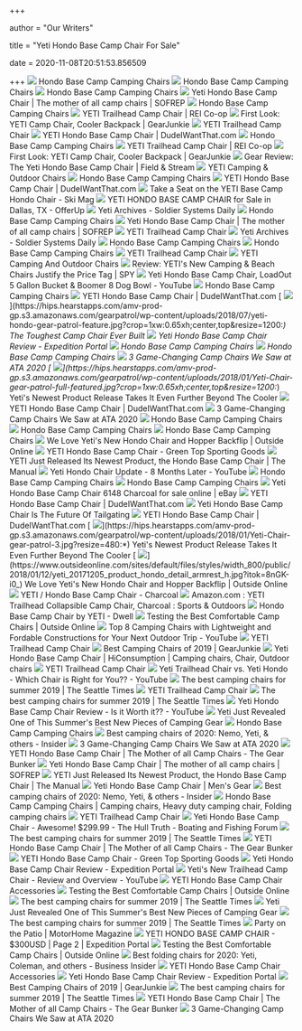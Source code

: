 +++
        
author = "Our Writers"
        
title = "Yeti Hondo Base Camp Chair For Sale"
        
date = 2020-11-08T20:51:53.856509
        
+++
[ ![](https://www.yeti.com/dw/image/v2/BBRN_PRD/on/demandware.static/-/Sites-masterCatalog_Yeti/default/dw6737cbe4/images/pdp-Hondo/new/170999-Hondo-Website-Assets-Studio-PDP-Front_Quarter-Facing_01_With-Cupholder_Colster-Faux-Can-1680x1024.jpg?sw=1152&sfrm=jpg&q=100)](https://www.yeti.com/dw/image/v2/BBRN_PRD/on/demandware.static/-/Sites-masterCatalog_Yeti/default/dw6737cbe4/images/pdp-Hondo/new/170999-Hondo-Website-Assets-Studio-PDP-Front_Quarter-Facing_01_With-Cupholder_Colster-Faux-Can-1680x1024.jpg?sw=1152&sfrm=jpg&q=100) Hondo Base Camp Camping Chairs
[ ![](https://www.yeti.com/on/demandware.static/-/Library-Sites-SiteGenesisSharedLibrary/default/dw338deb6c/images/asset-weekend-warrior/chairs/hondo-base-camp-chair/180492-New-Hondo-Lifestyle-Images-Hondo-Weekend-Warrior-Module-750x800.jpg)](https://www.yeti.com/on/demandware.static/-/Library-Sites-SiteGenesisSharedLibrary/default/dw338deb6c/images/asset-weekend-warrior/chairs/hondo-base-camp-chair/180492-New-Hondo-Lifestyle-Images-Hondo-Weekend-Warrior-Module-750x800.jpg) Hondo Base Camp Camping Chairs
[ ![](https://www.yeti.com/dw/image/v2/BBRN_PRD/on/demandware.static/-/Sites-masterCatalog_Yeti/default/dw8e283548/images/pdp-Hondo/new/170999-Hondo-Website-Assets-Studio-PDP-Front_With-Cupholder-1680x1024.jpg?sw=1152&sfrm=jpg&q=100)](https://www.yeti.com/dw/image/v2/BBRN_PRD/on/demandware.static/-/Sites-masterCatalog_Yeti/default/dw8e283548/images/pdp-Hondo/new/170999-Hondo-Website-Assets-Studio-PDP-Front_With-Cupholder-1680x1024.jpg?sw=1152&sfrm=jpg&q=100) Hondo Base Camp Camping Chairs
[ ![](https://i1.wp.com/cms.sofrep.com/wp-content/uploads/2018/09/2030F98E-00F2-4165-9191-44B15E9BE7F7.jpeg?fit=3560%2C3024&ssl=1)](https://i1.wp.com/cms.sofrep.com/wp-content/uploads/2018/09/2030F98E-00F2-4165-9191-44B15E9BE7F7.jpeg?fit=3560%2C3024&ssl=1) Yeti Hondo Base Camp Chair | The mother of all camp chairs | SOFREP
[ ![](https://www.yeti.com/dw/image/v2/BBRN_PRD/on/demandware.static/-/Sites-masterCatalog_Yeti/default/dw407d1e77/images/pdp-Hondo/new/170999-Hondo-Website-Assets-Studio-PDP-Back-Quarter-Facing_01_With-Cupholder-1680x1024.jpg?sw=1152&sfrm=jpg&q=100)](https://www.yeti.com/dw/image/v2/BBRN_PRD/on/demandware.static/-/Sites-masterCatalog_Yeti/default/dw407d1e77/images/pdp-Hondo/new/170999-Hondo-Website-Assets-Studio-PDP-Back-Quarter-Facing_01_With-Cupholder-1680x1024.jpg?sw=1152&sfrm=jpg&q=100) Hondo Base Camp Camping Chairs
[ ![](https://www.rei.com/media/a117111a-158a-4813-9b3e-26d84febc1a1?size=784x588)](https://www.rei.com/media/a117111a-158a-4813-9b3e-26d84febc1a1?size=784x588) YETI Trailhead Camp Chair | REI Co-op
[ ![](https://s3.amazonaws.com/images.gearjunkie.com/uploads/2018/01/camp-chairs-yeti-coolers.jpg)](https://s3.amazonaws.com/images.gearjunkie.com/uploads/2018/01/camp-chairs-yeti-coolers.jpg) First Look: YETI Camp Chair, Cooler Backpack | GearJunkie
[ ![](https://www.yeti.com/on/demandware.static/-/Library-Sites-SiteGenesisSharedLibrary/default/dwdb3d1c91/images/asset-tech-features/chairs/191240-Trailhead-Camp-Chair-Website-Assets-Studio-Gray-Front-920x850.png)](https://www.yeti.com/on/demandware.static/-/Library-Sites-SiteGenesisSharedLibrary/default/dwdb3d1c91/images/asset-tech-features/chairs/191240-Trailhead-Camp-Chair-Website-Assets-Studio-Gray-Front-920x850.png) YETI Trailhead Camp Chair
[ ![](http://static.dudeiwantthat.com/img/outdoors/beach/yeti-hondo-base-camp-chair-30544.jpg)](http://static.dudeiwantthat.com/img/outdoors/beach/yeti-hondo-base-camp-chair-30544.jpg) YETI Hondo Base Camp Chair | DudeIWantThat.com
[ ![](https://www.yeti.com/dw/image/v2/BBRN_PRD/on/demandware.static/-/Sites-masterCatalog_Yeti/default/dwb226451f/images/pdp-Hondo/new/170999-Hondo-Website-Assets-Studio-PDP-Back-wCupHolder-1680x1024.jpg?sw=795)](https://www.yeti.com/dw/image/v2/BBRN_PRD/on/demandware.static/-/Sites-masterCatalog_Yeti/default/dwb226451f/images/pdp-Hondo/new/170999-Hondo-Website-Assets-Studio-PDP-Back-wCupHolder-1680x1024.jpg?sw=795) Hondo Base Camp Camping Chairs
[ ![](https://www.rei.com/media/product/174101)](https://www.rei.com/media/product/174101) YETI Trailhead Camp Chair | REI Co-op
[ ![](https://gearjunkie.com/wp-content/uploads/2018/01/YETI-Hondo-Base-Camp-Chair.jpg)](https://gearjunkie.com/wp-content/uploads/2018/01/YETI-Hondo-Base-Camp-Chair.jpg) First Look: YETI Camp Chair, Cooler Backpack | GearJunkie
[ ![](https://www.fieldandstream.com/resizer/QQ7uRnIYb1TifeuAFLTtRUS35tk=/1200x628/smart/arc-anglerfish-arc2-prod-bonnier.s3.amazonaws.com/public/5M33E2HGFRNEHRRDPQYY6PZHHA.jpg)](https://www.fieldandstream.com/resizer/QQ7uRnIYb1TifeuAFLTtRUS35tk=/1200x628/smart/arc-anglerfish-arc2-prod-bonnier.s3.amazonaws.com/public/5M33E2HGFRNEHRRDPQYY6PZHHA.jpg) Gear Review: The Yeti Hondo Base Camp Chair | Field & Stream
[ ![](https://www.yeti.com/on/demandware.static/-/Library-Sites-SiteGenesisSharedLibrary/default/dwe9bd0d5f/images/category/chairs/200010-Category-Header-Chairs-Mobile-750x400-v3.jpg)](https://www.yeti.com/on/demandware.static/-/Library-Sites-SiteGenesisSharedLibrary/default/dwe9bd0d5f/images/category/chairs/200010-Category-Header-Chairs-Mobile-750x400-v3.jpg) YETI Camping & Outdoor Chairs
[ ![](https://www.yeti.com/on/demandware.static/-/Library-Sites-SiteGenesisSharedLibrary/default/dw9af4b5b8/images/asset-media-section/chairs/180492-New-Hondo-Lifestyle-Images-Hondo-PDP-Media-Module-Mobile-v3-1300x1144.jpg)](https://www.yeti.com/on/demandware.static/-/Library-Sites-SiteGenesisSharedLibrary/default/dw9af4b5b8/images/asset-media-section/chairs/180492-New-Hondo-Lifestyle-Images-Hondo-PDP-Media-Module-Mobile-v3-1300x1144.jpg) Hondo Base Camp Camping Chairs
[ ![](http://static.dudeiwantthat.com//img/outdoors/beach/yeti-hondo-base-camp-chair-30539.jpg)](http://static.dudeiwantthat.com//img/outdoors/beach/yeti-hondo-base-camp-chair-30539.jpg) YETI Hondo Base Camp Chair | DudeIWantThat.com
[ ![](https://www.skimag.com/.image/c_fit%2Ccs_srgb%2Cfl_progressive%2Cq_auto:good%2Cw_620/MTU0Nzg1Mjc1OTkyNzQ1NDE0/yeti_hondo-base-camp-chair_lifestyle-1.jpg)](https://www.skimag.com/.image/c_fit%2Ccs_srgb%2Cfl_progressive%2Cq_auto:good%2Cw_620/MTU0Nzg1Mjc1OTkyNzQ1NDE0/yeti_hondo-base-camp-chair_lifestyle-1.jpg) Take a Seat on the YETI Base Camp Hondo Chair - Ski Mag
[ ![](https://images.offerup.com/uDTBdifVS3AdQjfRZt4FwW2JYSg=/600x800/b2b8/b2b8d75d310f47deb7a0653dcd9cdd05.jpg)](https://images.offerup.com/uDTBdifVS3AdQjfRZt4FwW2JYSg=/600x800/b2b8/b2b8d75d310f47deb7a0653dcd9cdd05.jpg) YETI HONDO BASE CAMP CHAIR for Sale in Dallas, TX - OfferUp
[ ![](https://soldiersystems.net/wp-content/uploads/2018/02/img_5779-440x510.jpg)](https://soldiersystems.net/wp-content/uploads/2018/02/img_5779-440x510.jpg) Yeti Archives - Soldier Systems Daily
[ ![](https://www.yeti.com/dw/image/v2/BBRN_PRD/on/demandware.static/-/Sites-masterCatalog_Yeti/default/dw2b7e740b/images/pdp-Hondo/new/170999-Hondo-Website-Assets-Studio-PDP-Front_Quarter-Facing_01_With-Cupholder_Close-Up-1680x1024.jpg?sw=795)](https://www.yeti.com/dw/image/v2/BBRN_PRD/on/demandware.static/-/Sites-masterCatalog_Yeti/default/dw2b7e740b/images/pdp-Hondo/new/170999-Hondo-Website-Assets-Studio-PDP-Front_Quarter-Facing_01_With-Cupholder_Close-Up-1680x1024.jpg?sw=795) Hondo Base Camp Camping Chairs
[ ![](https://i0.wp.com/cms.sofrep.com/wp-content/uploads/2018/09/8839F2D2-1859-40EB-853B-768D3ABE575C.jpeg?ssl=1)](https://i0.wp.com/cms.sofrep.com/wp-content/uploads/2018/09/8839F2D2-1859-40EB-853B-768D3ABE575C.jpeg?ssl=1) Yeti Hondo Base Camp Chair | The mother of all camp chairs | SOFREP
[ ![](https://www.yeti.com/dw/image/v2/BBRN_PRD/on/demandware.static/-/Sites-masterCatalog_Yeti/default/dw507143c6/images/pdp-Trailhead/Camp-Chair/Navy/191240-Trailhead-Camp-Chair-Website-Assets-Studio-Blue-Front-1680x1024.jpg?sw=795)](https://www.yeti.com/dw/image/v2/BBRN_PRD/on/demandware.static/-/Sites-masterCatalog_Yeti/default/dw507143c6/images/pdp-Trailhead/Camp-Chair/Navy/191240-Trailhead-Camp-Chair-Website-Assets-Studio-Blue-Front-1680x1024.jpg?sw=795) YETI Trailhead Camp Chair
[ ![](https://soldiersystems.net/wp-content/uploads/2018/02/img_5778-440x630.jpg)](https://soldiersystems.net/wp-content/uploads/2018/02/img_5778-440x630.jpg) Yeti Archives - Soldier Systems Daily
[ ![](https://www.yeti.com/on/demandware.static/-/Library-Sites-SiteGenesisSharedLibrary/default/dw1c0c11ce/images/asset-media-section/chairs/180492-New-Hondo-Lifestyle-Images-Hondo-PDP-Media-Module-Mobile-v1-1300x1144.jpg)](https://www.yeti.com/on/demandware.static/-/Library-Sites-SiteGenesisSharedLibrary/default/dw1c0c11ce/images/asset-media-section/chairs/180492-New-Hondo-Lifestyle-Images-Hondo-PDP-Media-Module-Mobile-v1-1300x1144.jpg) Hondo Base Camp Camping Chairs
[ ![](https://www.yeti.com/dw/image/v2/BBRN_PRD/on/demandware.static/-/Sites-masterCatalog_Yeti/default/dwca6c85bc/images/pdp-Hondo/new/170999-Hondo-Website-Assets-Studio-PDP-Upright-Folded_No-Cupholder-1680x1024.jpg?sw=1152&sfrm=jpg&q=100)](https://www.yeti.com/dw/image/v2/BBRN_PRD/on/demandware.static/-/Sites-masterCatalog_Yeti/default/dwca6c85bc/images/pdp-Hondo/new/170999-Hondo-Website-Assets-Studio-PDP-Upright-Folded_No-Cupholder-1680x1024.jpg?sw=1152&sfrm=jpg&q=100) Hondo Base Camp Camping Chairs
[ ![](https://i.ytimg.com/vi/JQVv_XNJPgw/hqdefault.jpg)](https://i.ytimg.com/vi/JQVv_XNJPgw/hqdefault.jpg) YETI Trailhead Camp Chair
[ ![](https://www.yeti.com/on/demandware.static/-/Library-Sites-SiteGenesisSharedLibrary/default/dw6cfc2e15/images/seo/hondo-camp-chair/190465-Hondo-BC-Chair-Web-Assets-Media-Module-Desktop-750x400.jpg)](https://www.yeti.com/on/demandware.static/-/Library-Sites-SiteGenesisSharedLibrary/default/dw6cfc2e15/images/seo/hondo-camp-chair/190465-Hondo-BC-Chair-Web-Assets-Media-Module-Desktop-750x400.jpg) YETI Camping And Outdoor Chairs
[ ![](https://spy.com/wp-content/uploads/2020/09/yeeti-camping-chair.jpg)](https://spy.com/wp-content/uploads/2020/09/yeeti-camping-chair.jpg) Review: YETI's New Camping & Beach Chairs Justify the Price Tag | SPY
[ ![](https://i.ytimg.com/vi/QP9OSl6Fqo0/mqdefault.jpg)](https://i.ytimg.com/vi/QP9OSl6Fqo0/mqdefault.jpg) Yeti Hondo Base Camp Chair, LoadOut 5 Gallon Bucket & Boomer 8 Dog Bowl -  YouTube
[ ![](https://www.yeti.com/on/demandware.static/-/Library-Sites-SiteGenesisSharedLibrary/default/dwe3638b21/images/asset-media-section/chairs/180492-New-Hondo-Lifestyle-Images-Hondo-PDP-Media-Module-Mobile-v2-1300x1144.jpg)](https://www.yeti.com/on/demandware.static/-/Library-Sites-SiteGenesisSharedLibrary/default/dwe3638b21/images/asset-media-section/chairs/180492-New-Hondo-Lifestyle-Images-Hondo-PDP-Media-Module-Mobile-v2-1300x1144.jpg) Hondo Base Camp Camping Chairs
[ ![](http://static.dudeiwantthat.com//img/outdoors/beach/yeti-hondo-base-camp-chair-30537.jpg)](http://static.dudeiwantthat.com//img/outdoors/beach/yeti-hondo-base-camp-chair-30537.jpg) YETI Hondo Base Camp Chair | DudeIWantThat.com
[ ![](https://hips.hearstapps.com/amv-prod-gp.s3.amazonaws.com/gearpatrol/wp-content/uploads/2018/07/yeti-hondo-gear-patrol-feature.jpg?crop=1xw:0.65xh;center,top&resize=1200:*)](https://hips.hearstapps.com/amv-prod-gp.s3.amazonaws.com/gearpatrol/wp-content/uploads/2018/07/yeti-hondo-gear-patrol-feature.jpg?crop=1xw:0.65xh;center,top&resize=1200:*) The Toughest Camp Chair Ever Built
[ ![](https://expeditionportal.com/media/2019/04/DSC04723-1500x1000.jpg)](https://expeditionportal.com/media/2019/04/DSC04723-1500x1000.jpg) Yeti Hondo Base Camp Chair Review - Expedition Portal
[ ![](https://www.yeti.com/dw/image/v2/BBRN_PRD/on/demandware.static/-/Sites-masterCatalog_Yeti/default/dw363eca54/images/pdp-Hondo/new/170999-Hondo-Website-Assets-Studio-PDP-Back_On-Chair-1680x1024.jpg?sw=795)](https://www.yeti.com/dw/image/v2/BBRN_PRD/on/demandware.static/-/Sites-masterCatalog_Yeti/default/dw363eca54/images/pdp-Hondo/new/170999-Hondo-Website-Assets-Studio-PDP-Back_On-Chair-1680x1024.jpg?sw=795) Hondo Base Camp Camping Chairs
[ ![](https://www.yeti.com/dw/image/v2/BBRN_PRD/on/demandware.static/-/Sites-masterCatalog_Yeti/default/dwbe445daa/images/pdp-Hondo/170999-Hondo-Website-Assets-Studio-PDP-Detail_YETI-Link-on-Side-of-Chair-1680x1024.jpg?sw=795)](https://www.yeti.com/dw/image/v2/BBRN_PRD/on/demandware.static/-/Sites-masterCatalog_Yeti/default/dwbe445daa/images/pdp-Hondo/170999-Hondo-Website-Assets-Studio-PDP-Detail_YETI-Link-on-Side-of-Chair-1680x1024.jpg?sw=795) Hondo Base Camp Camping Chairs
[ ![](https://cdn0.wideopenspaces.com/wp-content/uploads/2020/01/trailhead1.jpg)](https://cdn0.wideopenspaces.com/wp-content/uploads/2020/01/trailhead1.jpg) 3 Game-Changing Camp Chairs We Saw at ATA 2020
[ ![](https://hips.hearstapps.com/amv-prod-gp.s3.amazonaws.com/gearpatrol/wp-content/uploads/2018/01/Yeti-Chair-gear-patrol-full-featured.jpg?crop=1xw:0.65xh;center,top&resize=1200:*)](https://hips.hearstapps.com/amv-prod-gp.s3.amazonaws.com/gearpatrol/wp-content/uploads/2018/01/Yeti-Chair-gear-patrol-full-featured.jpg?crop=1xw:0.65xh;center,top&resize=1200:*) Yeti's Newest Product Release Takes It Even Further Beyond The Cooler
[ ![](http://static.dudeiwantthat.com//img/outdoors/beach/yeti-hondo-base-camp-chair-30536.jpg)](http://static.dudeiwantthat.com//img/outdoors/beach/yeti-hondo-base-camp-chair-30536.jpg) YETI Hondo Base Camp Chair | DudeIWantThat.com
[ ![](https://cdn0.wideopenspaces.com/wp-content/uploads/2020/01/trailhead2.jpg)](https://cdn0.wideopenspaces.com/wp-content/uploads/2020/01/trailhead2.jpg) 3 Game-Changing Camp Chairs We Saw at ATA 2020
[ ![](https://www.yeti.com/dw/image/v2/BBRN_PRD/on/demandware.static/-/Sites-masterCatalog_Yeti/default/dw6f09c910/images/pdp-Hondo/170999-Hondo-Website-Assets-Studio-PDP-Detail_YETI-Link-on-Side-of-Chair_02-1680x1024.jpg?sw=795)](https://www.yeti.com/dw/image/v2/BBRN_PRD/on/demandware.static/-/Sites-masterCatalog_Yeti/default/dw6f09c910/images/pdp-Hondo/170999-Hondo-Website-Assets-Studio-PDP-Detail_YETI-Link-on-Side-of-Chair_02-1680x1024.jpg?sw=795) Hondo Base Camp Camping Chairs
[ ![](https://www.yeti.com/dw/image/v2/BBRN_PRD/on/demandware.static/-/Sites-masterCatalog_Yeti/default/dw885e139a/images/pdp-Hondo/170999-Hondo-Website-Assets-Studio-PDP-Detail_Frame-Joint_01-1680x1024.jpg?sw=795)](https://www.yeti.com/dw/image/v2/BBRN_PRD/on/demandware.static/-/Sites-masterCatalog_Yeti/default/dw885e139a/images/pdp-Hondo/170999-Hondo-Website-Assets-Studio-PDP-Detail_Frame-Joint_01-1680x1024.jpg?sw=795) Hondo Base Camp Camping Chairs
[ ![](https://www.yeti.com/dw/image/v2/BBRN_PRD/on/demandware.static/-/Sites-masterCatalog_Yeti/default/dw778ec76a/images/pdp-Hondo/new/170999-Hondo-Website-Assets-Studio-PDP-Side-Facing_01_With-Cupholder_Close-Up-1680x1024.jpg?sw=795)](https://www.yeti.com/dw/image/v2/BBRN_PRD/on/demandware.static/-/Sites-masterCatalog_Yeti/default/dw778ec76a/images/pdp-Hondo/new/170999-Hondo-Website-Assets-Studio-PDP-Side-Facing_01_With-Cupholder_Close-Up-1680x1024.jpg?sw=795) Hondo Base Camp Camping Chairs
[ ![](https://www.outsideonline.com/sites/default/files/styles/img_600x600/public/2018/01/12/hillary-backflipdockwalk_s_0.jpg?itok=qqavD24T)](https://www.outsideonline.com/sites/default/files/styles/img_600x600/public/2018/01/12/hillary-backflipdockwalk_s_0.jpg?itok=qqavD24T) We Love Yeti's New Hondo Chair and Hopper Backflip | Outside Online
[ ![](https://cdn11.bigcommerce.com/s-2cqhy8s7s9/images/stencil/1280x1280/products/448916/303108/YETCAMPCHAIRCHARCOAL1__23575.1583345336.jpg?c=2)](https://cdn11.bigcommerce.com/s-2cqhy8s7s9/images/stencil/1280x1280/products/448916/303108/YETCAMPCHAIRCHARCOAL1__23575.1583345336.jpg?c=2) YETI Hondo Base Camp Chair - Green Top Sporting Goods
[ ![](https://icdn7.themanual.com/image/themanual/170999-hondo-website-assets-studio-pdp-side-facing-02-1680x1024-1200x675.jpg)](https://icdn7.themanual.com/image/themanual/170999-hondo-website-assets-studio-pdp-side-facing-02-1680x1024-1200x675.jpg) YETI Just Released Its Newest Product, the Hondo Base Camp Chair | The  Manual
[ ![](https://i.ytimg.com/vi/Cfr7rRHLdvo/maxresdefault.jpg)](https://i.ytimg.com/vi/Cfr7rRHLdvo/maxresdefault.jpg) Yeti Hondo Chair Update - 8 Months Later - YouTube
[ ![](https://www.yeti.com/dw/image/v2/BBRN_PRD/on/demandware.static/-/Sites-masterCatalog_Yeti/default/dw2f863a21/images/pdp-Hondo/new/170999-Hondo-Website-Assets-Studio-PDP-Front_Cupholder_Close-Up-1680x1024.jpg?sw=795)](https://www.yeti.com/dw/image/v2/BBRN_PRD/on/demandware.static/-/Sites-masterCatalog_Yeti/default/dw2f863a21/images/pdp-Hondo/new/170999-Hondo-Website-Assets-Studio-PDP-Front_Cupholder_Close-Up-1680x1024.jpg?sw=795) Hondo Base Camp Camping Chairs
[ ![](https://www.yeti.com/dw/image/v2/BBRN_PRD/on/demandware.static/-/Sites-masterCatalog_Yeti/default/dwb615128a/images/pdp-Hondo/170999-Hondo-Website-Assets-Studio-PDP-Detail_Frame-Joint_02-1680x1024.jpg?sw=795)](https://www.yeti.com/dw/image/v2/BBRN_PRD/on/demandware.static/-/Sites-masterCatalog_Yeti/default/dwb615128a/images/pdp-Hondo/170999-Hondo-Website-Assets-Studio-PDP-Detail_Frame-Joint_02-1680x1024.jpg?sw=795) Hondo Base Camp Camping Chairs
[ ![](https://i.ebayimg.com/images/g/CFkAAOSwnRZe2PTz/s-l225.jpg)](https://i.ebayimg.com/images/g/CFkAAOSwnRZe2PTz/s-l225.jpg) Yeti Hondo Base Camp Chair 6148 Charcoal for sale online | eBay
[ ![](http://static.dudeiwantthat.com//img/outdoors/beach/yeti-hondo-base-camp-chair-30538.jpg)](http://static.dudeiwantthat.com//img/outdoors/beach/yeti-hondo-base-camp-chair-30538.jpg) YETI Hondo Base Camp Chair | DudeIWantThat.com
[ ![](https://thedailywant.com/wp-content/uploads/2018/01/yeti-hondo-base-camp-chair-3.jpg)](https://thedailywant.com/wp-content/uploads/2018/01/yeti-hondo-base-camp-chair-3.jpg) Yeti Hondo Base Camp Chair Is The Future Of Tailgating
[ ![](http://static.dudeiwantthat.com//img/outdoors/beach/yeti-hondo-base-camp-chair-30534.jpg)](http://static.dudeiwantthat.com//img/outdoors/beach/yeti-hondo-base-camp-chair-30534.jpg) YETI Hondo Base Camp Chair | DudeIWantThat.com
[ ![](https://hips.hearstapps.com/amv-prod-gp.s3.amazonaws.com/gearpatrol/wp-content/uploads/2018/01/Yeti-Chair-gear-patrol-3.jpg?resize=480:*)](https://hips.hearstapps.com/amv-prod-gp.s3.amazonaws.com/gearpatrol/wp-content/uploads/2018/01/Yeti-Chair-gear-patrol-3.jpg?resize=480:*) Yeti's Newest Product Release Takes It Even Further Beyond The Cooler
[ ![](https://www.outsideonline.com/sites/default/files/styles/width_800/public/2018/01/12/yeti_20171205_product_hondo_detail_armrest_h.jpg?itok=8nGK-i0_)](https://www.outsideonline.com/sites/default/files/styles/width_800/public/2018/01/12/yeti_20171205_product_hondo_detail_armrest_h.jpg?itok=8nGK-i0_) We Love Yeti's New Hondo Chair and Hopper Backflip | Outside Online
[ ![](https://res.cloudinary.com/powerreviews/image/upload/c_fill,d_portal-no-product-image_ttlfpi.svg,f_auto,g_auto,h_400,q_auto,w_auto,z_0.5/d_portal-no-product-image_ttlfpi.svg/prod/qtbucaakjov0etfuzvcu)](https://res.cloudinary.com/powerreviews/image/upload/c_fill,d_portal-no-product-image_ttlfpi.svg,f_auto,g_auto,h_400,q_auto,w_auto,z_0.5/d_portal-no-product-image_ttlfpi.svg/prod/qtbucaakjov0etfuzvcu) YETI / Hondo Base Camp Chair - Charcoal
[ ![](https://images-na.ssl-images-amazon.com/images/I/71lV11zEOVL._AC_SL1500_.jpg)](https://images-na.ssl-images-amazon.com/images/I/71lV11zEOVL._AC_SL1500_.jpg) Amazon.com : YETI Trailhead Collapsible Camp Chair, Charcoal : Sports &  Outdoors
[ ![](https://images.dwell.com/photos/6063391372700811264/6569281072400187392/large.jpg)](https://images.dwell.com/photos/6063391372700811264/6569281072400187392/large.jpg) Hondo Base Camp Chair by YETI - Dwell
[ ![](https://www.outsideonline.com/sites/default/files/styles/img_600x600/public/2018/03/29/joe-jackson-gear-guy-camp-chair-test-yeti-hondo_s.jpg?itok=UOz8K44F)](https://www.outsideonline.com/sites/default/files/styles/img_600x600/public/2018/03/29/joe-jackson-gear-guy-camp-chair-test-yeti-hondo_s.jpg?itok=UOz8K44F) Testing the Best Comfortable Camp Chairs | Outside Online
[ ![](https://i.ytimg.com/vi/XtL0b2T7KuU/maxresdefault.jpg)](https://i.ytimg.com/vi/XtL0b2T7KuU/maxresdefault.jpg) Top 8 Camping Chairs with Lightweight and Fordable Constructions for Your  Next Outdoor Trip - YouTube
[ ![](https://www.yeti.com/dw/image/v2/BBRN_PRD/on/demandware.static/-/Sites-masterCatalog_Yeti/default/dw0704b40e/images/pdp-Trailhead/Camp-Chair/Charcoal/191240-Trailhead-Camp-Chair-Website-Assets-Studio-In-Bag-Quarter-1680x1024.jpg?sw=795)](https://www.yeti.com/dw/image/v2/BBRN_PRD/on/demandware.static/-/Sites-masterCatalog_Yeti/default/dw0704b40e/images/pdp-Trailhead/Camp-Chair/Charcoal/191240-Trailhead-Camp-Chair-Website-Assets-Studio-In-Bag-Quarter-1680x1024.jpg?sw=795) YETI Trailhead Camp Chair
[ ![](https://s3.amazonaws.com/images.gearjunkie.com/uploads/2019/02/DSC44920-1.jpg)](https://s3.amazonaws.com/images.gearjunkie.com/uploads/2019/02/DSC44920-1.jpg) Best Camping Chairs of 2019 | GearJunkie
[ ![](https://i.pinimg.com/originals/2b/2a/45/2b2a45cef3fad75c416f63f5b42c7ebc.jpg)](https://i.pinimg.com/originals/2b/2a/45/2b2a45cef3fad75c416f63f5b42c7ebc.jpg) Yeti Hondo Base Camp Chair | HiConsumption | Camping chairs, Chair, Outdoor  chairs
[ ![](https://www.yeti.com/dw/image/v2/BBRN_PRD/on/demandware.static/-/Sites-masterCatalog_Yeti/default/dw073a547e/images/pdp-Trailhead/Camp-Chair/Navy/191240-Trailhead-Camp-Chair-Website-Assets-Studio-Blue-Side-1680x1024.jpg?sw=795)](https://www.yeti.com/dw/image/v2/BBRN_PRD/on/demandware.static/-/Sites-masterCatalog_Yeti/default/dw073a547e/images/pdp-Trailhead/Camp-Chair/Navy/191240-Trailhead-Camp-Chair-Website-Assets-Studio-Blue-Side-1680x1024.jpg?sw=795) YETI Trailhead Camp Chair
[ ![](https://i.ytimg.com/vi/kA03wgHIXvo/sddefault.jpg)](https://i.ytimg.com/vi/kA03wgHIXvo/sddefault.jpg) Yeti Trailhead Chair vs. Yeti Hondo - Which Chair is Right for You?? -  YouTube
[ ![](https://static.seattletimes.com/wp-content/uploads/2019/05/chairs1_0521-1020x680.jpg)](https://static.seattletimes.com/wp-content/uploads/2019/05/chairs1_0521-1020x680.jpg) The best camping chairs for summer 2019 | The Seattle Times
[ ![](https://www.yeti.com/dw/image/v2/BBRN_PRD/on/demandware.static/-/Sites-masterCatalog_Yeti/default/dw3d755fcd/images/pdp-Trailhead/Camp-Chair/Navy/191240-Trailhead-Camp-Chair-Website-Assets-Studio-Blue-Back-Quarter-1680x1024.jpg?sw=795)](https://www.yeti.com/dw/image/v2/BBRN_PRD/on/demandware.static/-/Sites-masterCatalog_Yeti/default/dw3d755fcd/images/pdp-Trailhead/Camp-Chair/Navy/191240-Trailhead-Camp-Chair-Website-Assets-Studio-Blue-Back-Quarter-1680x1024.jpg?sw=795) YETI Trailhead Camp Chair
[ ![](https://static.seattletimes.com/wp-content/uploads/2019/05/chairs4_0521-780x520.jpg)](https://static.seattletimes.com/wp-content/uploads/2019/05/chairs4_0521-780x520.jpg) The best camping chairs for summer 2019 | The Seattle Times
[ ![](https://i.ytimg.com/vi/Hilv7bDq6ZE/hqdefault.jpg)](https://i.ytimg.com/vi/Hilv7bDq6ZE/hqdefault.jpg) Yeti Hondo Base Camp Chair Review - Is it Worth it?? - YouTube
[ ![](https://hips.hearstapps.com/amv-prod-gp.s3.amazonaws.com/gearpatrol/wp-content/uploads/2020/03/TRAILHEAD-CAMP-CHAIR-gear-patrol-full-lead.jpg)](https://hips.hearstapps.com/amv-prod-gp.s3.amazonaws.com/gearpatrol/wp-content/uploads/2020/03/TRAILHEAD-CAMP-CHAIR-gear-patrol-full-lead.jpg) Yeti Just Revealed One of This Summer's Best New Pieces of Camping Gear
[ ![](https://www.yeti.com/dw/image/v2/BBRN_PRD/on/demandware.static/-/Sites-masterCatalog_Yeti/default/dwc337f96d/images/Accessories/Hondo_Carry_Tote/171039-Hondo-Accessories-Website-Assets-Studio-Carry-Tote_Unfolded_Front-Gray-1680x1024.jpg?sw=240)](https://www.yeti.com/dw/image/v2/BBRN_PRD/on/demandware.static/-/Sites-masterCatalog_Yeti/default/dwc337f96d/images/Accessories/Hondo_Carry_Tote/171039-Hondo-Accessories-Website-Assets-Studio-Carry-Tote_Unfolded_Front-Gray-1680x1024.jpg?sw=240) Hondo Base Camp Camping Chairs
[ ![](https://i.insider.com/5ea9f9393dac9a1d82351a48?width=1100&format=jpeg&auto=webp)](https://i.insider.com/5ea9f9393dac9a1d82351a48?width=1100&format=jpeg&auto=webp) Best camping chairs of 2020: Nemo, Yeti, & others - Insider
[ ![](https://cdn0.wideopenspaces.com/wp-content/uploads/2020/01/yeti.jpg)](https://cdn0.wideopenspaces.com/wp-content/uploads/2020/01/yeti.jpg) 3 Game-Changing Camp Chairs We Saw at ATA 2020
[ ![](https://i2.wp.com/www.thegearbunker.com/wp-content/uploads/2020/07/F83A2D9C-9514-44CC-BCBA-A3A7C8CCFD22.jpeg?resize=2000%2C1500&ssl=1)](https://i2.wp.com/www.thegearbunker.com/wp-content/uploads/2020/07/F83A2D9C-9514-44CC-BCBA-A3A7C8CCFD22.jpeg?resize=2000%2C1500&ssl=1) YETI Hondo Base Camp Chair | The Mother of all Camp Chairs - The Gear Bunker
[ ![](https://i2.wp.com/cms.sofrep.com/wp-content/uploads/2018/09/fullsizeoutput_4010.jpeg?ssl=1)](https://i2.wp.com/cms.sofrep.com/wp-content/uploads/2018/09/fullsizeoutput_4010.jpeg?ssl=1) Yeti Hondo Base Camp Chair | The mother of all camp chairs | SOFREP
[ ![](https://icdn9.themanual.com/image/themanual/170999-hondo-website-assets-studio-pdp-detail_seat-front-edge-1680x1024-1200x675.jpg)](https://icdn9.themanual.com/image/themanual/170999-hondo-website-assets-studio-pdp-detail_seat-front-edge-1680x1024-1200x675.jpg) YETI Just Released Its Newest Product, the Hondo Base Camp Chair | The  Manual
[ ![](https://mensgear.net/wp-content/uploads/2018/01/Yeti-Hondo-Base-Camp-Chair-4.jpg)](https://mensgear.net/wp-content/uploads/2018/01/Yeti-Hondo-Base-Camp-Chair-4.jpg) Yeti Hondo Base Camp Chair | Men's Gear
[ ![](https://i.insider.com/5e615d72fee23d5a0837c915?width=1136&format=jpeg)](https://i.insider.com/5e615d72fee23d5a0837c915?width=1136&format=jpeg) Best camping chairs of 2020: Nemo, Yeti, & others - Insider
[ ![](https://i.pinimg.com/originals/66/ee/43/66ee437a4d98ab29f11dbce6c30cbe5b.jpg)](https://i.pinimg.com/originals/66/ee/43/66ee437a4d98ab29f11dbce6c30cbe5b.jpg) Hondo Base Camp Camping Chairs | Camping chairs, Heavy duty camping chair, Folding  camping chairs
[ ![](https://www.yeti.com/dw/image/v2/BBRN_PRD/on/demandware.static/-/Sites-masterCatalog_Yeti/default/dw381b4613/images/pdp-Trailhead/Camp-Chair/Navy/191240-Trailhead-Camp-Chair-Website-Assets-Studio-Blue-Back-1680x1024.jpg?sw=795)](https://www.yeti.com/dw/image/v2/BBRN_PRD/on/demandware.static/-/Sites-masterCatalog_Yeti/default/dw381b4613/images/pdp-Trailhead/Camp-Chair/Navy/191240-Trailhead-Camp-Chair-Website-Assets-Studio-Blue-Back-1680x1024.jpg?sw=795) YETI Trailhead Camp Chair
[ ![](https://cimg2.ibsrv.net/gimg/www.thehulltruth.com-vbulletin/801x585/80-chair_38210_1515618911_1280_1280_f8bc6cd446d04a60b32a0840e90c0761fb14b72c.jpg)](https://cimg2.ibsrv.net/gimg/www.thehulltruth.com-vbulletin/801x585/80-chair_38210_1515618911_1280_1280_f8bc6cd446d04a60b32a0840e90c0761fb14b72c.jpg) Yeti Hondo Base Camp Chair - Awesome! $299.99 - The Hull Truth - Boating  and Fishing Forum
[ ![](https://static.seattletimes.com/wp-content/uploads/2019/05/chairs6_0521-780x520.jpg)](https://static.seattletimes.com/wp-content/uploads/2019/05/chairs6_0521-780x520.jpg) The best camping chairs for summer 2019 | The Seattle Times
[ ![](https://i0.wp.com/www.thegearbunker.com/wp-content/uploads/2020/07/fullsizeoutput_401c.jpeg?resize=2000%2C1417&ssl=1)](https://i0.wp.com/www.thegearbunker.com/wp-content/uploads/2020/07/fullsizeoutput_401c.jpeg?resize=2000%2C1417&ssl=1) YETI Hondo Base Camp Chair | The Mother of all Camp Chairs - The Gear Bunker
[ ![](https://cdn11.bigcommerce.com/s-2cqhy8s7s9/images/stencil/1280x1280/products/448916/303109/YETCAMPCHAIRCHARCOAL2__10052.1583345337.jpg?c=2)](https://cdn11.bigcommerce.com/s-2cqhy8s7s9/images/stencil/1280x1280/products/448916/303109/YETCAMPCHAIRCHARCOAL2__10052.1583345337.jpg?c=2) YETI Hondo Base Camp Chair - Green Top Sporting Goods
[ ![](https://expeditionportal.com/media/2019/04/DSC04715.jpg)](https://expeditionportal.com/media/2019/04/DSC04715.jpg) Yeti Hondo Base Camp Chair Review - Expedition Portal
[ ![](https://i.ytimg.com/vi/mW61z7WCTSQ/maxresdefault.jpg)](https://i.ytimg.com/vi/mW61z7WCTSQ/maxresdefault.jpg) Yeti's New Trailhead Camp Chair - Review and Overview - YouTube
[ ![](https://www.yeti.com/dw/image/v2/BBRN_PRD/on/demandware.static/-/Sites-masterCatalog_Yeti/default/dwef26c3a6/images/Accessories/Hondo_Gear_Bag/190468-Category-Pg-Studio--Hondo-Accessories-Website-Assets-Studio-Gear-Bag-F-Facing-Gray-795x450.jpg?sw=720&sfrm=png)](https://www.yeti.com/dw/image/v2/BBRN_PRD/on/demandware.static/-/Sites-masterCatalog_Yeti/default/dwef26c3a6/images/Accessories/Hondo_Gear_Bag/190468-Category-Pg-Studio--Hondo-Accessories-Website-Assets-Studio-Gear-Bag-F-Facing-Gray-795x450.jpg?sw=720&sfrm=png) YETI Hondo Base Camp Chair Accessories
[ ![](https://www.outsideonline.com/sites/default/files/styles/img_600x600/public/2018/03/29/joe-jackson-gear-guy-camp-chair-test-nemo-stargazer_s.jpg?itok=9EC_0OvV)](https://www.outsideonline.com/sites/default/files/styles/img_600x600/public/2018/03/29/joe-jackson-gear-guy-camp-chair-test-nemo-stargazer_s.jpg?itok=9EC_0OvV) Testing the Best Comfortable Camp Chairs | Outside Online
[ ![](https://static.seattletimes.com/wp-content/uploads/2019/05/chairs8_0521-1020x680.jpg)](https://static.seattletimes.com/wp-content/uploads/2019/05/chairs8_0521-1020x680.jpg) The best camping chairs for summer 2019 | The Seattle Times
[ ![](https://hips.hearstapps.com/amv-prod-gp.s3.amazonaws.com/gearpatrol/wp-content/uploads/2020/03/TRAILHEAD-CAMP-CHAIR-gear-patrol-feature.jpg)](https://hips.hearstapps.com/amv-prod-gp.s3.amazonaws.com/gearpatrol/wp-content/uploads/2020/03/TRAILHEAD-CAMP-CHAIR-gear-patrol-feature.jpg) Yeti Just Revealed One of This Summer's Best New Pieces of Camping Gear
[ ![](https://static.seattletimes.com/wp-content/uploads/2019/05/chairs2_0521-780x520.jpg)](https://static.seattletimes.com/wp-content/uploads/2019/05/chairs2_0521-780x520.jpg) The best camping chairs for summer 2019 | The Seattle Times
[ ![](https://www.motorhome.com/wp-content/uploads/2020/07/Hondo.jpg)](https://www.motorhome.com/wp-content/uploads/2020/07/Hondo.jpg) Party on the Patio | MotorHome Magazine
[ ![](https://uploads.tapatalk-cdn.com/20180116/9f2ef1910d3e3124881c9d0e3a07ae01.jpg)](https://uploads.tapatalk-cdn.com/20180116/9f2ef1910d3e3124881c9d0e3a07ae01.jpg) YETI HONDO BASE CAMP CHAIR - $300USD | Page 2 | Expedition Portal
[ ![](https://www.outsideonline.com/sites/default/files/styles/img_600x600/public/2018/03/29/joe-jackson-gear-guy-camp-chair-test-kelty_mesh_lowdown_s.jpg?itok=4awpMilE)](https://www.outsideonline.com/sites/default/files/styles/img_600x600/public/2018/03/29/joe-jackson-gear-guy-camp-chair-test-kelty_mesh_lowdown_s.jpg?itok=4awpMilE) Testing the Best Comfortable Camp Chairs | Outside Online
[ ![](https://i.insider.com/5b1978481ae66245008b4d73?width=1100&format=jpeg&auto=webp)](https://i.insider.com/5b1978481ae66245008b4d73?width=1100&format=jpeg&auto=webp) Best folding chairs for 2020: Yeti, Coleman, and others - Business Insider
[ ![](https://www.yeti.com/on/demandware.static/-/Library-Sites-SiteGenesisSharedLibrary/default/dw1310e308/images/category/accessories/190747-new-Category-Header-Accessories-Mobile-750x400.jpg)](https://www.yeti.com/on/demandware.static/-/Library-Sites-SiteGenesisSharedLibrary/default/dw1310e308/images/category/accessories/190747-new-Category-Header-Accessories-Mobile-750x400.jpg) YETI Hondo Base Camp Chair Accessories
[ ![](https://expeditionportal.com/media/2019/04/DSC04719.jpg)](https://expeditionportal.com/media/2019/04/DSC04719.jpg) Yeti Hondo Base Camp Chair Review - Expedition Portal
[ ![](https://s3.amazonaws.com/images.gearjunkie.com/uploads/2019/02/AlpsMountaineeringChair.jpg)](https://s3.amazonaws.com/images.gearjunkie.com/uploads/2019/02/AlpsMountaineeringChair.jpg) Best Camping Chairs of 2019 | GearJunkie
[ ![](https://static.seattletimes.com/wp-content/uploads/2019/05/chairs5_0521-780x520.jpg)](https://static.seattletimes.com/wp-content/uploads/2019/05/chairs5_0521-780x520.jpg) The best camping chairs for summer 2019 | The Seattle Times
[ ![](https://i2.wp.com/www.thegearbunker.com/wp-content/uploads/2020/07/F8553CE6-0212-48CD-A232-43D650ADAE64.jpeg?resize=2000%2C1500&ssl=1)](https://i2.wp.com/www.thegearbunker.com/wp-content/uploads/2020/07/F8553CE6-0212-48CD-A232-43D650ADAE64.jpeg?resize=2000%2C1500&ssl=1) YETI Hondo Base Camp Chair | The Mother of all Camp Chairs - The Gear Bunker
[ ![](https://cdn0.wideopenspaces.com/wp-content/uploads/2020/01/trailhead5.jpg)](https://cdn0.wideopenspaces.com/wp-content/uploads/2020/01/trailhead5.jpg) 3 Game-Changing Camp Chairs We Saw at ATA 2020
